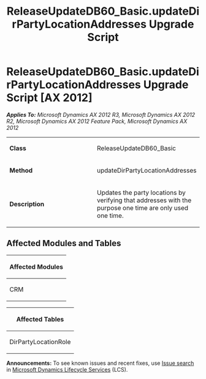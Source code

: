 ﻿---
title: ReleaseUpdateDB60_Basic.updateDirPartyLocationAddresses Upgrade Script
TOCTitle: ReleaseUpdateDB60_Basic.updateDirPartyLocationAddresses Upgrade Script
ms:assetid: 25879a10-a36b-80c5-321c-c46e5ff838d7
ms:mtpsurl: https://msdn.microsoft.com/en-us/library/JJ685016(v=AX.60)
ms:contentKeyID: 49707216
ms.date: 05/18/2015
mtps_version: v=AX.60
---

# ReleaseUpdateDB60\_Basic.updateDirPartyLocationAddresses Upgrade Script [AX 2012]


_**Applies To:** Microsoft Dynamics AX 2012 R3, Microsoft Dynamics AX 2012 R2, Microsoft Dynamics AX 2012 Feature Pack, Microsoft Dynamics AX 2012_

<table>
<colgroup>
<col style="width: 50%" />
<col style="width: 50%" />
</colgroup>
<tbody>
<tr class="odd">
<td><p><strong>Class</strong></p></td>
<td><p>ReleaseUpdateDB60_Basic</p></td>
</tr>
<tr class="even">
<td><p><strong>Method</strong></p></td>
<td><p>updateDirPartyLocationAddresses</p></td>
</tr>
<tr class="odd">
<td><p><strong>Description</strong></p></td>
<td><p>Updates the party locations by verifying that addresses with the purpose one time are only used one time.</p></td>
</tr>
</tbody>
</table>


## Affected Modules and Tables

<table>
<colgroup>
<col style="width: 100%" />
</colgroup>
<thead>
<tr class="header">
<th><p>Affected Modules</p></th>
</tr>
</thead>
<tbody>
<tr class="odd">
<td><p>CRM</p></td>
</tr>
</tbody>
</table>


<table>
<colgroup>
<col style="width: 100%" />
</colgroup>
<thead>
<tr class="header">
<th><p>Affected Tables</p></th>
</tr>
</thead>
<tbody>
<tr class="odd">
<td><p>DirPartyLocationRole</p></td>
</tr>
</tbody>
</table>

  
**Announcements:** To see known issues and recent fixes, use [Issue search](http://go.microsoft.com/fwlink/?linkid=389258) in [Microsoft Dynamics Lifecycle Services](http://go.microsoft.com/fwlink/?linkid=306505) (LCS).

